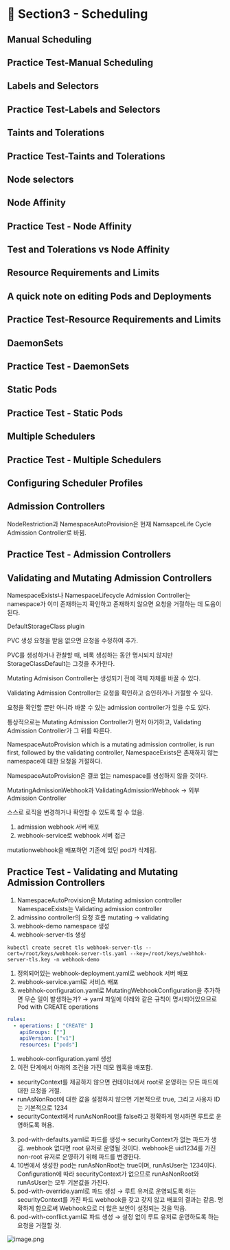 # 🍨 Section3 - Scheduling

## Manual Scheduling


## Practice Test-Manual Scheduling


## Labels and Selectors


## Practice Test-Labels and Selectors


## Taints and Tolerations


## Practice Test-Taints and Tolerations


## Node selectors


## Node Affinity


## Practice Test - Node Affinity


## Test and Tolerations vs Node Affinity


## Resource Requirements and Limits


## A quick note on editing Pods and Deployments


## Practice Test-Resource Requirements and Limits


## DaemonSets


## Practice Test - DaemonSets


## Static Pods


## Practice Test - Static Pods


## Multiple Schedulers


## Practice Test - Multiple Schedulers


## Configuring Scheduler Profiles


## Admission Controllers


NodeRestriction과 NamespaceAutoProvision은 현재 NamsapceLife Cycle Admission Controller로 바뀜.


## Practice Test - Admission Controllers


## Validating and Mutating Admission Controllers


NamespaceExists나 NamespaceLifecycle Admission Controller는 namespace가 이미 존재하는지 확인하고 존재하지 않으면 요청을 거절하는 데 도움이 된다.


DefaultStorageClass plugin


PVC 생성 요청을 받음 없으면 요청을 수정하여 추가.


PVC를 생성하거나 관찰할 때, 비록 생성하는 동안 명시되지 않지만 StorageClassDefault는 그것을 추가한다.


Mutating Admisison Controller는 생성되기 전에 객체 자체를 바꿀 수 있다.


Validating Admission Controller는 요청을 확인하고 승인하거나 거절할 수 있다.


요청을 확인할 뿐만 아니라 바꿀 수 있는 admission controller가 있을 수도 있다.


통상적으로는 Mutating Admission Controller가 먼저 야기하고, Validating Admission Controller가 그 뒤를 따른다.


NamespaceAutoProvision which is a mutating admission controller, is run first, followed by the validating controller, NamespaceExists은 존재하지 않는 namespace에 대한 요청을 거절하다.


NamespaceAutoProvision은 결코 없는 namespace를 생성하지 않을 것이다.


MutatingAdmissionWebhook과 ValidatingAdmissionWebhook → 외부 Admission Controller


스스로 로직을 변경하거나 확인할 수 있도록 할 수 있음.

1. admission webhook 서버 배포
2. webhook-service로 webhook 서버 접근

mutationwebhook을 배포하면 기존에 있던 pod가 삭제됨.


## Practice Test - Validating and Mutating Admission Controllers

1. NamespaceAutoProvision은 Mutating admission controller
NamespaceExists는 Validating admission controller
2. admissino controller의 요청 흐름
mutating → validating
3. webhook-demo namespace 생성
4. webhook-server-tls 생성

```shell
kubectl create secret tls webhook-server-tls --cert=/root/keys/webhook-server-tls.yaml --key=/root/keys/webhhok-server-tls.key -n webhook-demo
```

1. 정의되어있는 webhook-deployment.yaml로 webhook 서버 배포
2. webhook-service.yaml로 서비스 배포
3. webhhok-configuration.yaml로 MutatingWebhookConfiguration을 추가하면 무슨 일이 발생하는가?
→ yaml 파일에 아래와 같은 규칙이 명시되어있으므로 Pod with CREATE operations

```yaml
rules:
  - operations: [ "CREATE" ]
    apiGroups: [""]
    apiVersion: ["v1"]
    resources: ["pods"]
```

1. webhook-configuration.yaml 생성
2. 이전 단계에서 아래의 조건을 가진 데모 웹훅을 배포함.
- securityContext를 제공하지 않으면 컨테이너에서 root로 운영하는 모든 파드에 대한 요청을 거절.
- runAsNonRoot에 대한 값을 설정하지 않으면 기본적으로 true, 그리고 사용자 ID는 기본적으로 1234
- securityContext에서 runAsNonRoot를 false라고 정확하게 명시하면 루트로 운영하도록 허용.
3. pod-with-defaults.yaml로 파드를 생성→ securityContext가 없는 파드가 생김.
webhook 없다면 root 유저로 운영될 것이다. webhook은 uid1234를 가진 non-root 유저로 운영하기 위해 파드를 변경한다.
4. 10번에서 생성한 pod는 runAsNonRoot는 true이며, runAsUser는 1234이다.
Configuration에 따라 securityContext가 없으므로 runAsNonRoot와 runAsUser는 모두 기본값을 가진다.
5. pod-with-override.yaml로 파드 생성 → 루트 유저로 운영되도록 하는 securityContext를 가진 파드
webhook을 갖고 갖지 않고 배포의 결과는 같음.
명확하게 함으로써 Webhook으로 더 많은 보안이 설정되는 것을 막음.
6. pod-with-conflict.yaml로 파드 생성 → 
설정 없이 루트 유저로 운영하도록 하는 요청을 거절할 것.

![image.png](https://prod-files-secure.s3.us-west-2.amazonaws.com/b2ea2032-00e9-4883-a13b-cb03cf5b2334/501c3b54-0de4-44d6-afe6-eca0c6373e4f/image.png?X-Amz-Algorithm=AWS4-HMAC-SHA256&X-Amz-Content-Sha256=UNSIGNED-PAYLOAD&X-Amz-Credential=ASIAZI2LB4666DUBEXOC%2F20250502%2Fus-west-2%2Fs3%2Faws4_request&X-Amz-Date=20250502T140852Z&X-Amz-Expires=3600&X-Amz-Security-Token=IQoJb3JpZ2luX2VjED4aCXVzLXdlc3QtMiJHMEUCIQDOEy6Gc0IX0NpAN38s51bKrk4jASL98R2rzd0Cqrp6PQIgUoOgrnuL%2Bbgp6C0FCu4pw7Vix5VHRT%2BOPeKCEQBD%2Fx8qiAQI1v%2F%2F%2F%2F%2F%2F%2F%2F%2F%2FARAAGgw2Mzc0MjMxODM4MDUiDJ%2FWw5Db0UPfpdpamSrcA6YBd5dId7Al68LvK8HTYFTmP9dKpPft%2FxBCDwIP5LZmikLRSkyE2239aQ%2Bjbr68ZnKnYmaRKVxSNme3A91IK5rm0FfCdOZ9fHhHWtG3VL2EE8X8%2F66XWaWuyLY%2BUE4gBIWNlw0vUZ5wUuv3rMtKTSNZQmbr2E71yD1lecIRUHEpAf4MQy%2B5Nn6PRfrz5QGm39zMKpoHE96wqjEUOu1tN7XC1QWtm2sAhQukeuRIMscMKqTMXr3xpCF9lkN1FwUFNgulCfozKhq4SLyJ1bsk3uDZmJHNMvtk%2BYzSOku%2BaTlV4BEz8piVVNhHF%2BvidkcWhaYinAZ2ue3iLLyGWOw1v2TrALkKnrdDvUNsIgCg8wvh4OIcEwIlPVps9K7pNPEuFLnPCJkR1mTtgZJur1d%2FHBnp8LDlWF2JgsWm3nAADizusaD%2FctW4nKVZgbWBhSN8hc7madj8fbFWzkphduypfLrrd9qx0BvSaQ0B1EWy0Ayy8DiStQBxu3uTJzZnsAmc6mzMWXKfnDgAkdyCVXxfRp0WHIu5Dyy6AVtqM5ZHSJsBD6q91Wr2%2FkzyMeK0uB9%2FqVIrNQBTXPFdnUQQARMl%2FSjXEiBRv%2BwOAWZZQk3VJh%2FrwD%2Ftba5S%2FNgGVkNfMOaN08AGOqUB4BKIOrITJ6FQ7tHiPyFfc20GU8UNd8uqjXdP1fAmAA2HDgkVw6lIH3xU6BBMFDg4loUFC3aUMANjjkhJf7wl4tSIIO0ZfU4qLU047x8eU8vhlSaS2ViBBELfAuSSqXay52A44vA38OGcGBJA8Cd0AiopHrSPKcKkgKTo5IlGjZ7MLYbfOhKl1ol8eFisQ8VElvx4EZpyKmPhTpUFDo8iX3AsQLhH&X-Amz-Signature=f44fe80ade8f00e2f855821fd82a4e02a23444b3896ced02defa94a4215d39c4&X-Amz-SignedHeaders=host&x-id=GetObject)

